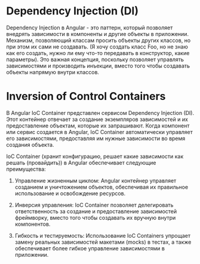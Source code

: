 # Dependency Injection (DI) 
Dependency Injection в Angular - это паттерн, который позволяет внедрять зависимости в компоненты и другие объекты в приложении. Механизм, позволяющий классам просить объекты других классов, но при этом их сами не создавать. (Я хочу создать класс Foo, но не знаю как его создать, нужно ли ему что-то передавать в конструктор, какие параметры). Это важная концепция, поскольку позволяет управлять зависимостями и производить инъекции, вместо того чтобы создавать объекты напрямую внутри классов.

# Inversion of Control Containers 
В Angular IoC Container представлен сервисом Dependency Injection (DI). Этот контейнер отвечает за создание экземпляров зависимостей и их предоставление объектам, которые их запрашивают. Когда компонент или сервис создается в Angular, IoC Container автоматически управляет его зависимостями, предоставляя им нужные зависимости во время создания объекта.

IoC Container (хранит конфигурацию, решает какие зависимости как решать (провайдить)) в Angular обеспечивает следующие преимущества:

1. Управление жизненным циклом: Angular контейнер управляет созданием и уничтожением объектов, обеспечивая их правильное использование и освобождение ресурсов.

2. Инверсия управления: IoC Container позволяет делегировать ответственность за создание и предоставление зависимостей фреймворку, вместо того чтобы создавать их вручную внутри компонентов.

3. Гибкость и тестируемость: Использование IoC Containers упрощает замену реальных зависимостей макетами (mocks) в тестах, а также обеспечивает более гибкое управление зависимостями в приложении.